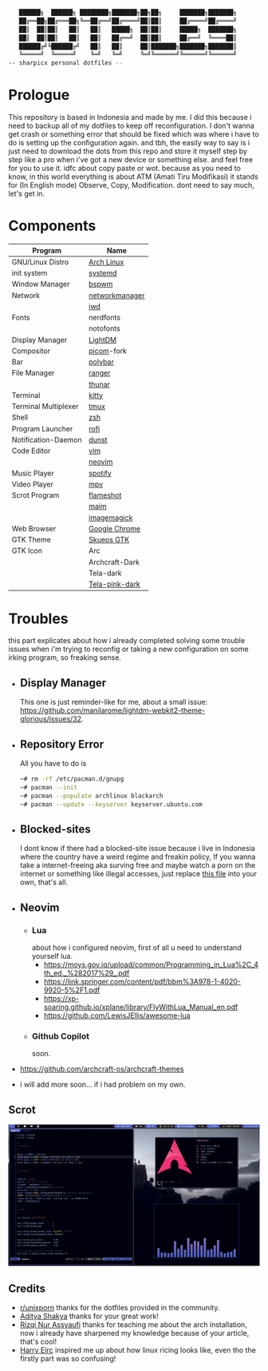 ```sh
   ██████╗  ██████╗ ████████╗███████╗██╗██╗     ███████╗███████╗
   ██╔══██╗██╔═══██╗╚══██╔══╝██╔════╝██║██║     ██╔════╝██╔════╝
   ██║  ██║██║   ██║   ██║   █████╗  ██║██║     █████╗  ███████╗
   ██║  ██║██║   ██║   ██║   ██╔══╝  ██║██║     ██╔══╝  ╚════██║
   ██████╔╝╚██████╔╝   ██║   ██║     ██║███████╗███████╗███████║
   ╚═════╝  ╚═════╝    ╚═╝   ╚═╝     ╚═╝╚══════╝╚══════╝╚══════╝
-- sharpicx personal dotfiles --

```
# Prologue
   This repository is based in Indonesia and made by me. I did this because i need to backup all of my dotfiles to keep off reconfiguration. I don't wanna get crash or something error that should be fixed which was where i have to do is setting up the configuration again. and tbh, the easily way to say is i just need to download the dots from this repo and store it myself step by step like a pro when i've got a new device or something else. and feel free for you to use it. idfc about copy paste or wot. because as you need to know, in this world everything is about ATM (Amati Tiru Modifikasi) it stands for (In English mode) Observe, Copy, Modification. dont need to say much, let's get in.

#  Components

|Program|Name|
|---|---|
|GNU/Linux Distro|[Arch Linux](https://archlinux.org)|
|init system|[systemd](https://systemd.io/)|
|Window Manager|[bspwm](https://github.com/baskerville/bspwm)|
|Network|[networkmanager](https://archlinux.org/packages/extra/x86_64/networkmanager/)|
||[iwd](https://archlinux.org/packages/?name=iwd)|
|Fonts|nerdfonts|
||notofonts|
|Display Manager|[LightDM](https://archlinux.org/packages/?name=lightdm)|
|Compositor|[picom](https://github.com/jonaburg/picom)-fork|
|Bar|[polybar](https://github.com/polybar/polybar)|
|File Manager|[ranger](https://github.com/ranger/ranger)|
||[thunar](https://archlinux.org/packages/extra/x86_64/thunar/)|
|Terminal|[kitty](https://github.com/kovidgoyal/kitty)|
|Terminal Multiplexer|[tmux](https://github.com/tmux/tmux)|
|Shell|[zsh](https://github.com/zsh-users/zsh)|
|Program Launcher|[rofi](https://github.com/davatorium/rofi)|
|Notification-Daemon|[dunst](https://github.com/dunst-project/dunst)|
|Code Editor|[vim](https://github.com/vim/vim)|
||[neovim](https://github.com/neovim/neovim)|
|Music Player|[spotify](https://github.com/spicetify/)|
|Video Player|[mpv](https://github.com/mpv-player/mpv)|
|Scrot Program|[flameshot](https://github.com/flameshot-org/flameshot)|
||[maim](https://github.com/naelstrof/maim)|
||[imagemagick](https://github.com/ImageMagick/ImageMagick)|
|Web Browser|[Google Chrome](https://aur.archlinux.org/packages/google-chrome/)|
|GTK Theme|[Skueos GTK](https://github.com/daniruiz/skeuos-gtk)|
|GTK Icon|Arc|
||Archcraft-Dark|
||Tela-dark|
||[Tela-pink-dark](https://www.pling.com/p/1279924)|


# Troubles

this part explicates about how i already completed solving some trouble issues when i'm trying to reconfig or taking a new configuration on some irking program, so freaking sense.

* ## Display Manager
  This one is just reminder-like for me, about a small issue: <https://github.com/manilarome/lightdm-webkit2-theme-glorious/issues/32>.

* ## Repository Error
  All you have to do is
  ```bash
  ~# rm -rf /etc/pacman.d/gnupg
  ~# pacman --init
  ~# pacman --populate archlinux blackarch
  ~# pacman --update --keyserver keyserver.ubuntu.com
  ```
* ## Blocked-sites
   I dont know if there had a blocked-site issue because i live in Indonesia where the country have a weird regime and freakin policy, If you wanna take a internet-freeing aka surving free and maybe watch a porn on the internet or something like illegal accesses, just replace [this file](https://github.com/bebasid/bebasid/blob/master/releases/hosts/) into your own, that's all.

* ## Neovim 
   * ### Lua
      about how i configured neovim, first of all u need to understand yourself lua.
      * <https://moys.gov.iq/upload/common/Programming_in_Lua%2C_4th_ed._%282017%29_.pdf>
      * <https://link.springer.com/content/pdf/bbm%3A978-1-4020-9920-5%2F1.pdf>
      * <https://xp-soaring.github.io/xplane/library/FlyWithLua_Manual_en.pdf>
      * <https://github.com/LewisJEllis/awesome-lua>
   * ### Github Copilot
      soon.

* <https://github.com/archcraft-os/archcraft-themes>
* i will add more soon... if i had problem on my own.

## Scrot
![gambar](screenshots/sharpicx.png)

## Credits
* [r/unixporn](https://reddit.com/r/unixporn) 
  thanks for the dotfiles provided in the community.
* [Aditya Shakya](https://github.com/adi1090x) 
  thanks for your great work!
* [Rizqi Nur Assyaufi](https://github.com/bandithijo) 
  thanks for teaching me about the arch installation, now i already have sharpened my knowledge because of your article, that's cool!
* [Harry Elrc](https://github.com/owl4ce) 
  inspired me up about how linux ricing looks like, even tho the firstly part was so confusing!
